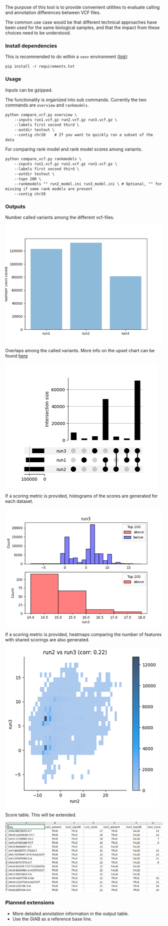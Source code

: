 The purpose of this tool is to provide convenient utilities to evaluate calling and annotation differences between VCF files.

The common use case would be that different technical approaches have been used for the same biological samples, and that the impact from these choices need to be understood.

### Install dependencies

This is recommended to do within a `venv` environment ([link](https://docs.python.org/3/library/venv.html))

```
pip install -r requirements.txt
```

### Usage

Inputs can be gzipped.

The functionality is organized into sub commands. Currently the two commands are `overview` and `rankmodels`.

```
python compare_vcf.py overview \
    --inputs run1.vcf.gz run2.vcf.gz run3.vcf.gz \
    --labels first second third \
    --outdir testout \
    --contig chr20    # If you want to quickly run a subset of the data
```

For comparing rank model and rank model scores among variants.

```
python compare_vcf.py rankmodels \
    --inputs run1.vcf.gz run2.vcf.gz run3.vcf.gz \
    --labels first second third \
    --outdir testout \
    --topn 200 \
    --rankmodels "" run2_model.ini run3_model.ini \ # Optional, "" for missing if some rank models are present
    --contig chr20
```

### Outputs

Number called variants among the different vcf-files.

![Total counts](docs/1_total_counts.png)

Overlaps among the called variants. More info on the upset chart can be found [here](https://en.wikipedia.org/wiki/UpSet_Plot)

![Overlaps among counts](docs/2_overlaps.png)

If a scoring metric is provided, histograms of the scores are generated for each dataset.

![Score histograms](docs/3_score_histograms.png)

If a scoring metric is provided, heatmaps comparing the number of features with shared scorings are also generated.

![Score heatmaps](docs/4_score_heatmap.png)

Score table. This will be extended.

![Score table](docs/5_score_table.PNG)

### Planned extensions

* More detailed annotation information in the output table.
* Use the GIAB as a reference base line.
